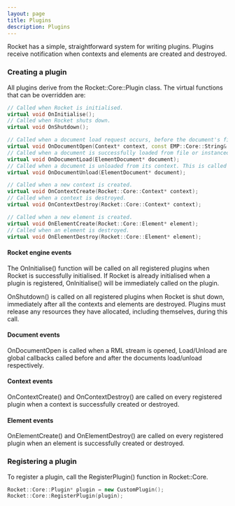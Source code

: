 ```yaml
---
layout: page
title: Plugins
description: Plugins
---
```


Rocket has a simple, straightforward system for writing plugins. Plugins receive notification when contexts and elements are created and destroyed.

### Creating a plugin

All plugins derive from the Rocket::Core::Plugin class. The virtual functions that can be overridden are:

```cpp
// Called when Rocket is initialised.
virtual void OnInitialise();
// Called when Rocket shuts down.
virtual void OnShutdown();

// Called when a document load request occurs, before the document's file is opened.
virtual void OnDocumentOpen(Context* context, const EMP::Core::String& document_path);
// Called when a document is successfully loaded from file or instanced, initialised and added to its context. This is called before the document's 'load' event.
virtual void OnDocumentLoad(ElementDocument* document);
// Called when a document is unloaded from its context. This is called after the document's 'unload' event.
virtual void OnDocumentUnload(ElementDocument* document);

// Called when a new context is created.
virtual void OnContextCreate(Rocket::Core::Context* context);
// Called when a context is destroyed.
virtual void OnContextDestroy(Rocket::Core::Context* context);

// Called when a new element is created.
virtual void OnElementCreate(Rocket::Core::Element* element);
// Called when an element is destroyed.
virtual void OnElementDestroy(Rocket::Core::Element* element);
```

#### Rocket engine events

The OnInitialise() function will be called on all registered plugins when Rocket is successfully initialised. If Rocket is already initialised when a plugin is registered, OnInitialise() will be immediately called on the plugin.

OnShutdown() is called on all registered plugins when Rocket is shut down, immediately after all the contexts and elements are destroyed. Plugins must release any resources they have allocated, including themselves, during this call.

#### Document events

OnDocumentOpen is called when a RML stream is opened, Load/Unload are global callbacks called before and after the documents load/unload respectively.

#### Context events

OnContextCreate() and OnContextDestroy() are called on every registered plugin when a context is successfully created or destroyed.

#### Element events

OnElementCreate() and OnElementDestroy() are called on every registered plugin when an element is successfully created or destroyed.

### Registering a plugin

To register a plugin, call the RegisterPlugin() function in Rocket::Core.

```cpp
Rocket::Core::Plugin* plugin = new CustomPlugin();
Rocket::Core::RegisterPlugin(plugin);
```